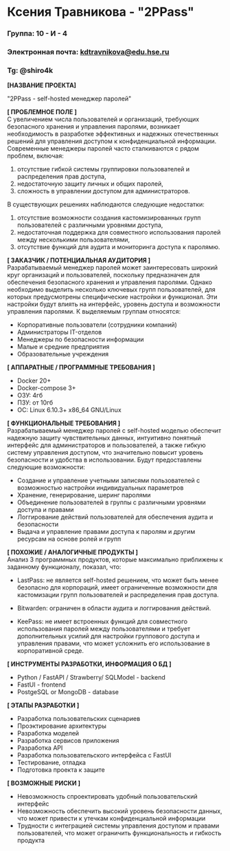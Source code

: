 # Ксения Травникова - "2PPass"   
### Группа: 10 - И - 4
### Электронная почта: kdtravnikova@edu.hse.ru
### Tg: @shiro4k


**[НАЗВАНИЕ ПРОЕКТА]**

"2PPass - self-hosted менеджер паролей"

**[ ПРОБЛЕМНОЕ ПОЛЕ ]**   
С увеличением числа пользователей и организаций, требующих безопасного хранения и управления паролями, возникает необходимость в разработке эффективных и надежных отечественных решений для управления доступом к конфиденциальной информации. Современные менеджеры паролей часто сталкиваются с рядом проблем, включая:   
1. отсутствие гибкой системы группировки пользователей и распределения прав доступа,   
2. недостаточную защиту личных и общих паролей,   
3. сложность в управлении доступом для администраторов.

В существующих решениях наблюдаются следующие недостатки:   
1. отсутствие возможности создания кастомизированных групп пользователей с различными уровнями доступа,   
2. недостаточная поддержка для совместного использования паролей между несколькими пользователями,   
3. отсутствие функций для аудита и мониторинга доступа к паролямю. 


**[ ЗАКАЗЧИК / ПОТЕНЦИАЛЬНАЯ АУДИТОРИЯ ]**  
Разрабатываемый менеджер паролей может заинтересовать широкий круг организаций и пользователей, поскольку предназначен для обеспечения безопасного хранения и управления паролями. Однако необходимо выделить несколько ключевых групп пользователей, для которых предусмотрены специфические настройки и функционал. Эти настройки будут влиять на интерфейс, уровень доступа и возможности управления паролями. К выделяемым группам относятся:   
- Корпоративные пользователи (сотрудники компаний)   
- Администраторы IT-отделов   
- Менеджеры по безопасности информации   
- Малые и средние предприятия   
- Образовательные учреждения   


**[ АППАРАТНЫЕ / ПРОГРАММНЫЕ ТРЕБОВАНИЯ ]**   
* Docker 20+
* Docker-compose 3+
* ОЗУ: 4гб
* ПЗУ: от 10гб
* ОС: Linux 6.10.3+ x86_64 GNU/Linux



**[ ФУНКЦИОНАЛЬНЫЕ ТРЕБОВАНИЯ ]**  
Разрабатываемый менеджер паролей с self-hosted моделью обеспечит надежную защиту чувствительных данных, интуитивно понятный интерфейс для администраторов и пользователей, а также гибкую систему управления доступом, что значительно повысит уровень безопасности и удобства в использовании. Будут предоставлены следующие возможности:
* Создание и управление учетными записями пользователей с возможностью настройки индивидуальных параметров
* Хранение, генерирование, шеринг паролями
* Объединение пользователей в группы с различными уровнями доступа и правами
* Логгирование действий пользователей для обеспечения аудита и безопасности
* Выдача и управление правами доступа к паролям и другим ресурсам на основе ролей и групп


**[ ПОХОЖИЕ / АНАЛОГИЧНЫЕ ПРОДУКТЫ ]**   
Анализ 3 программных продуктов, которые максимально приближены к заданному функционалу, показал, что:  
* LastPass: не является self-hosted решением, что может быть менее безопасно для корпораций, имеет ограниченные возможности для кастомизации групп пользователей и распределения прав доступа.

* Bitwarden: ограничен в области аудита и логгирования действий.

* KeePass: не имеет встроенных функций для совместного использования паролей между пользователями и требует дополнительных усилий для настройки группового доступа и управления правами, что может усложнить его использование в корпоративной среде.


**[ ИНСТРУМЕНТЫ РАЗРАБОТКИ, ИНФОРМАЦИЯ О БД ]**  
* Python / FastAPI / Strawberry/ SQLModel - backend
* FastUI - frontend
* PostgeSQL or MongoDB - database

**[ ЭТАПЫ РАЗРАБОТКИ ]**  
* Разработка пользовательских сценариев
* Проэктирование архитектуры
* Разработка моделей
* Разработка сервисов приложения
* Разработка API
* Разработка пользовательского интерфейса с FastUI
* Тестирование, отладка
* Подготовка проекта к защите

**[ ВОЗМОЖНЫЕ РИСКИ ]**  
* Невозможность спроектировать удобный пользовательский интерфейс
* Невозможность обеспечить высокий уровень безопасности данных, что может привести к утечкам конфиденциальной информации
* Трудности с интеграцией системы управления доступом и правами пользователей, что может ограничить функциональность и гибкость продукта